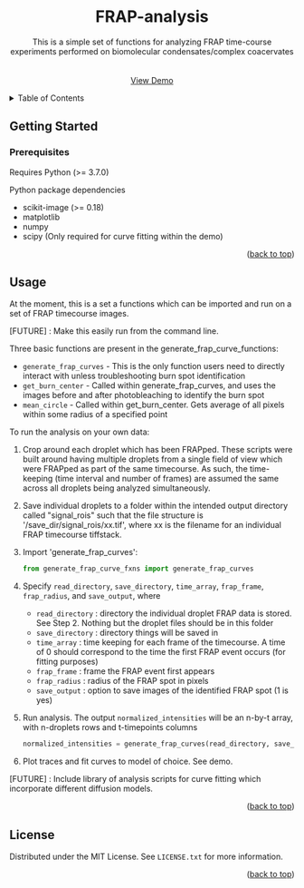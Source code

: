 
<h1 align="center">FRAP-analysis</h1>

  <p align="center">
    This is a simple set of functions for analyzing FRAP time-course experiments performed on biomolecular condensates/complex coacervates
    <br />
    <br />
    <br />
    <a href="https://github.com/github_username/repo_name">View Demo</a>
  </p>
</div>



<!-- TABLE OF CONTENTS -->
<details>
  <summary>Table of Contents</summary>
  <ol>
    <li>
      <a href="#getting-started">Getting Started</a>
      <ul>
        <li><a href="#prerequisites">Prerequisites</a></li>
      </ul>
    </li>
    <li><a href="#usage">Usage</a></li>
    <li><a href="#license">License</a></li>
  </ol>
</details>



<!-- GETTING STARTED -->
## Getting Started

### Prerequisites

Requires Python (>= 3.7.0)

Python package dependencies
* scikit-image (>= 0.18)
* matplotlib
* numpy 
* scipy (Only required for curve fitting within the demo)

<p align="right">(<a href="#readme-top">back to top</a>)</p>


<!-- USAGE EXAMPLES -->
## Usage

At the moment, this is a set a functions which can be imported and run on a set of FRAP timecourse images.

[FUTURE] : Make this easily run from the command line.

Three basic functions are present in the generate_frap_curve_functions:
* ```generate_frap_curves``` - This is the only function users need to directly interact with unless troubleshooting burn spot identification
* ```get_burn_center```      - Called within generate_frap_curves, and uses the images before and after photobleaching to identify the burn spot
* ```mean_circle```          - Called within get_burn_center. Gets average of all pixels within some radius of a specified point

To run the analysis on your own data:
1) Crop around each droplet which has been FRAPped. These scripts were built around having multiple droplets from a single field of view which were FRAPped as part of the same timecourse. As such, the time-keeping (time interval and number of frames) are assumed the same across all droplets being analyzed simultaneously.
2) Save individual droplets to a folder within the intended output directory called "signal_rois" such that the file structure is '/save_dir/signal_rois/xx.tif', where xx is the filename for an individual FRAP timecourse tiffstack.
3) Import 'generate_frap_curves':

   ```python
   from generate_frap_curve_fxns import generate_frap_curves
   ```
4) Specify ```read_directory```, ```save_directory```, ```time_array```, ```frap_frame```, ```frap_radius```, and ```save_output```, where
   * ```read_directory``` : directory the individual droplet FRAP data is stored. See Step 2. Nothing but the droplet files should be in this folder
   * ```save_directory``` : directory things will be saved in
   * ```time_array``` : time keeping for each frame of the timecourse. A time of 0 should correspond to the time the first FRAP event occurs (for fitting purposes)
   * ```frap_frame``` : frame the FRAP event first appears
   * ```frap_radius``` : radius of the FRAP spot in pixels
   * ```save_output``` : option to save images of the identified FRAP spot (1 is yes)
5) Run analysis. The output ```normalized_intensities``` will be an n-by-t array, with n-droplets rows and t-timepoints columns
   ```python
   normalized_intensities = generate_frap_curves(read_directory, save_directory, time_array, frap_frame, frap_radius, save_output)
   ```

7) Plot traces and fit curves to model of choice. See demo.

[FUTURE] : Include library of analysis scripts for curve fitting which incorporate different diffusion models.


<p align="right">(<a href="#readme-top">back to top</a>)</p>





<!-- LICENSE -->
## License

Distributed under the MIT License. See `LICENSE.txt` for more information.

<p align="right">(<a href="#readme-top">back to top</a>)</p>
